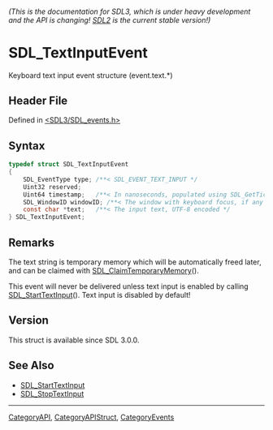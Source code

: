 ###### (This is the documentation for SDL3, which is under heavy development and the API is changing! [SDL2](https://wiki.libsdl.org/SDL2/) is the current stable version!)
# SDL_TextInputEvent

Keyboard text input event structure (event.text.*)

## Header File

Defined in [<SDL3/SDL_events.h>](https://github.com/libsdl-org/SDL/blob/main/include/SDL3/SDL_events.h)

## Syntax

```c
typedef struct SDL_TextInputEvent
{
    SDL_EventType type; /**< SDL_EVENT_TEXT_INPUT */
    Uint32 reserved;
    Uint64 timestamp;   /**< In nanoseconds, populated using SDL_GetTicksNS() */
    SDL_WindowID windowID; /**< The window with keyboard focus, if any */
    const char *text;   /**< The input text, UTF-8 encoded */
} SDL_TextInputEvent;
```

## Remarks

The text string is temporary memory which will be automatically freed
later, and can be claimed with
[SDL_ClaimTemporaryMemory](SDL_ClaimTemporaryMemory)().

This event will never be delivered unless text input is enabled by calling
[SDL_StartTextInput](SDL_StartTextInput)(). Text input is disabled by
default!

## Version

This struct is available since SDL 3.0.0.

## See Also

- [SDL_StartTextInput](SDL_StartTextInput)
- [SDL_StopTextInput](SDL_StopTextInput)

----
[CategoryAPI](CategoryAPI), [CategoryAPIStruct](CategoryAPIStruct), [CategoryEvents](CategoryEvents)

